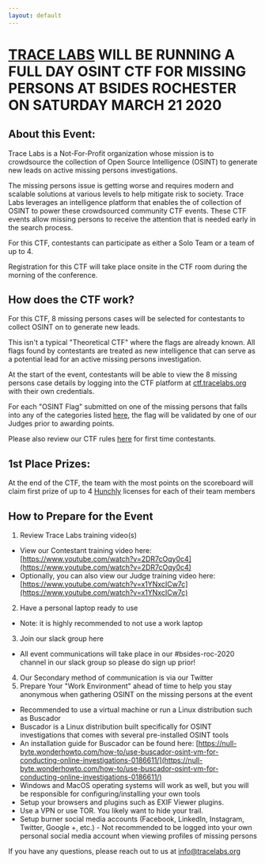 ```yaml
---
layout: default
---
```

# [TRACE LABS](https://tracelabs.org) WILL BE RUNNING A FULL DAY OSINT CTF FOR MISSING PERSONS AT BSIDES ROCHESTER ON SATURDAY MARCH 21 2020
 
## About this Event:

Trace Labs is a Not-For-Profit organization whose mission is to crowdsource the collection of Open Source Intelligence (OSINT) to generate new leads on active missing persons investigations.

The missing persons issue is getting worse and requires modern and scalable solutions at various levels to help mitigate risk to society. Trace Labs leverages an intelligence platform that enables the of collection of OSINT to power these crowdsourced community CTF events. These CTF events allow missing persons to receive the attention that is needed early in the search process.

For this CTF, contestants can participate as either a Solo Team or a team of up to 4.

Registration for this CTF will take place onsite in the CTF room during the morning of the conference.

## How does the CTF work?

For this CTF, 8 missing persons cases will be selected for contestants to collect OSINT on to generate new leads.

This isn't a typical "Theoretical CTF" where the flags are already known. All flags found by contestants are treated as new intelligence that can serve as a potential lead for an active missing persons investigation.

At the start of the event, contestants will be able to view the 8 missing persons case details by logging into the CTF platform at [ctf.tracelabs.org](https://ctf.tracelabs.org) with their own credentials.

For each "OSINT Flag" submitted on one of the missing persons that falls into any of the categories listed [here](https://tracelabs.org/getinvolved/ctf), the flag will be validated by one of our Judges prior to awarding points.

Please also review our CTF rules [here](https://tracelabs.org/getinvolved/ctf/ctf-rules) for first time contestants.

## 1st Place Prizes:

At the end of the CTF, the team with the most points on the scoreboard will claim first prize of up to 4 [Hunchly](https://hunch.ly) licenses for each of their team members

## How to Prepare for the Event

1.	Review Trace Labs training video(s)
  *	View our Contestant training video here: [https://www.youtube.com/watch?v=2DR7cOqy0c4](https://www.youtube.com/watch?v=2DR7cOqy0c4)
  *	Optionally, you can also view our Judge training video here: [https://www.youtube.com/watch?v=x1YNxcICw7c](https://www.youtube.com/watch?v=x1YNxcICw7c)
2.	Have a personal laptop ready to use
  *	Note: it is highly recommended to not use a work laptop
3.	Join our slack group here
  *	All event communications will take place in our #bsides-roc-2020 channel in our slack group so please do sign up prior!
4.	Our Secondary method of communication is via our Twitter
5.	Prepare Your "Work Environment" ahead of time to help you stay anonymous when gathering OSINT on the missing persons at the event
  *	Recommended to use a virtual machine or run a Linux distribution such as Buscador
  *	Buscador is a Linux distribution built specifically for OSINT investigations that comes with several pre-installed OSINT tools 
  *	An installation guide for Buscador can be found here: [https://null-byte.wonderhowto.com/how-to/use-buscador-osint-vm-for-conducting-online-investigations-0186611/](https://null-byte.wonderhowto.com/how-to/use-buscador-osint-vm-for-conducting-online-investigations-0186611/)
  *	Windows and MacOS operating systems will work as well, but you will be responsible for configuring/installing your own tools
  *	Setup your browsers and plugins such as EXIF Viewer plugins.
  *	Use a VPN or use TOR. You likely want to hide your trail.
  *	Setup burner social media accounts (Facebook, LinkedIn, Instagram, Twitter, Google +, etc.) - Not recommended to be logged into your own personal social media account when viewing profiles of missing persons

If you have any questions, please reach out to us at info@tracelabs.org
